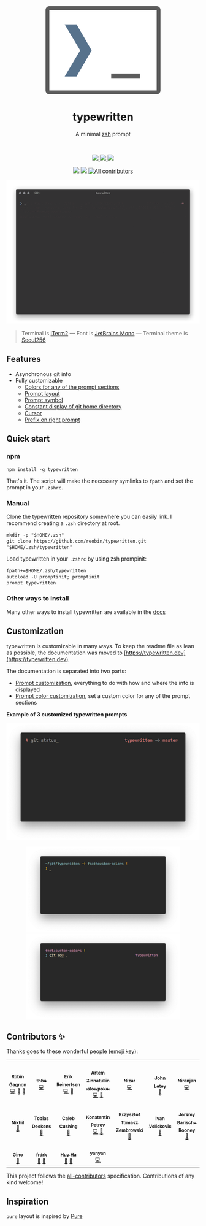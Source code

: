 <p align="center">
  <img src="docs/_media/logo.svg" alt="typewritten" />
</p>

<h1 align="center">typewritten</h1>

<p align="center">A minimal <a href="https://www.zsh.org/">zsh</a> prompt</p>

<br />

<p align="center">
  <a href="https://github.com/reobin/typewritten/blob/master/LICENSE">
    <img src="https://img.shields.io/github/license/reobin/typewritten?style=flat-square" />
  </a>
  <a href="https://github.com/reobin/typewritten/releases">
    <img src="https://img.shields.io/github/v/release/reobin/typewritten?style=flat-square" />
  </a>
  <a href="https://npmjs.com/package/typewritten">
    <img src="https://img.shields.io/npm/dm/typewritten?style=flat-square&logo=npm" />
  </a>
</p>
<p align="center">
  <a href="https://github.com/reobin/typewritten/stargazers">
    <img src="https://img.shields.io/github/stars/reobin/typewritten?style=flat-square&logo=github" />
  </a>
  <a href="https://github.com/reobin/typewritten/network/members">
    <img src="https://img.shields.io/github/forks/reobin/typewritten?style=flat-square&logo=github" />
  </a>
  <a href="#contributors">
    <!-- ALL-CONTRIBUTORS-BADGE:START - Do not remove or modify this section -->
    <img src="https://img.shields.io/badge/all_contributors-18-orange.svg?style=flat-square" alt="All contributors" />
<!-- ALL-CONTRIBUTORS-BADGE:END -->
  </a>
</p>

<p align="center">
  <img src="docs/_media/typewritten.gif?raw=true" alt="typewritten zsh prompt demo" />
</p>

> Terminal is [iTerm2](https://iterm2.com/) — Font is [JetBrains Mono](https://www.jetbrains.com/lp/mono/) — Terminal theme is [Seoul256](https://github.com/junegunn/seoul256.vim)

## Features

- Asynchronous git info
- Fully customizable
  - [Colors for any of the prompt sections](https://typewritten.dev/#/prompt_color_customization)
  - [Prompt layout](https://typewritten.dev/#/prompt_customization?id=typewritten_prompt_layout)
  - [Prompt symbol](https://typewritten.dev/#/prompt_customization?id=typewritten_symbol)
  - [Constant display of git home directory](https://typewritten.dev/#/prompt_customization?id=typewritten_git_relative_path)
  - [Cursor](https://typewritten.dev/#/prompt_customization?id=typewritten_cursor)
  - [Prefix on right prompt](https://typewritten.dev/#/prompt_customization?id=typewritten_right_prompt_prefix)

## Quick start

### [npm](https://npmjs.com/get-npm)

```shell
npm install -g typewritten
```

That's it. The script will make the necessary symlinks to `fpath` and set the prompt in your `.zshrc`.

### Manual

Clone the typewritten repository somewhere you can easily link. I recommend creating a `.zsh` directory at root.

```shell
mkdir -p "$HOME/.zsh"
git clone https://github.com/reobin/typewritten.git "$HOME/.zsh/typewritten"
```

Load typewritten in your `.zshrc` by using zsh prompinit:

```shell
fpath+=$HOME/.zsh/typewritten
autoload -U promptinit; promptinit
prompt typewritten
```

### Other ways to install

Many other ways to install typewritten are available in the [docs](https://typewritten.dev/#/installation)

## Customization

typewritten is customizable in many ways. To keep the readme file as lean as possible, the documentation was moved to [https://typewritten.dev](https://typewritten.dev).

The documentation is separated into two parts:

- [Prompt customization](https://typewritten.dev/#/prompt_customization), everything to do with how and where the info is displayed
- [Prompt color customization](https://typewritten.dev/#/prompt_color_customization), set a custom color for any of the prompt sections

**Example of 3 customized typewritten prompts**

<p align="center">
  <img src="docs/_media/configuration_examples/bash.png" width="800" />
</p>
<p align="center">
  <img src="docs/_media/configuration_examples/pure.png" width="400" />
  <img src="docs/_media/configuration_examples/half_pure.png" width="400" />
</p>

## Contributors ✨

Thanks goes to these wonderful people ([emoji key](https://allcontributors.org/docs/en/emoji-key)):

<!-- ALL-CONTRIBUTORS-LIST:START - Do not remove or modify this section -->
<!-- prettier-ignore-start -->
<!-- markdownlint-disable -->
<table>
  <tr>
    <td align="center"><a href="https://github.com/reobin"><img src="https://avatars1.githubusercontent.com/u/5920450?v=4" width="100px;" alt=""/><br /><sub><b>Robin Gagnon</b></sub></a><br /><a href="https://github.com/reobin/typewritten/commits?author=reobin" title="Code">💻</a> <a href="#maintenance-reobin" title="Maintenance">🚧</a> <a href="https://github.com/reobin/typewritten/commits?author=reobin" title="Documentation">📖</a></td>
    <td align="center"><a href="https://www.thbe.org/"><img src="https://avatars3.githubusercontent.com/u/495530?v=4" width="100px;" alt=""/><br /><sub><b>thbe</b></sub></a><br /><a href="https://github.com/reobin/typewritten/commits?author=thbe" title="Code">💻</a></td>
    <td align="center"><a href="http://erikreinertsen.com"><img src="https://avatars2.githubusercontent.com/u/1253422?v=4" width="100px;" alt=""/><br /><sub><b>Erik Reinertsen</b></sub></a><br /><a href="https://github.com/reobin/typewritten/commits?author=erikr" title="Code">💻</a> <a href="https://github.com/reobin/typewritten/commits?author=erikr" title="Documentation">📖</a></td>
    <td align="center"><a href="https://twitter.com/artem_zin"><img src="https://avatars0.githubusercontent.com/u/967132?v=4" width="100px;" alt=""/><br /><sub><b>Artem Zinnatullin :slowpoke:</b></sub></a><br /><a href="https://github.com/reobin/typewritten/commits?author=artem-zinnatullin" title="Code">💻</a> <a href="https://github.com/reobin/typewritten/commits?author=artem-zinnatullin" title="Documentation">📖</a></td>
    <td align="center"><a href="https://nizarmah.me/"><img src="https://avatars1.githubusercontent.com/u/5631091?v=4" width="100px;" alt=""/><br /><sub><b>Nizar</b></sub></a><br /><a href="https://github.com/reobin/typewritten/commits?author=nizarmah" title="Code">💻</a></td>
    <td align="center"><a href="https://github.com/johnletey"><img src="https://avatars1.githubusercontent.com/u/62398724?v=4" width="100px;" alt=""/><br /><sub><b>John Letey</b></sub></a><br /><a href="https://github.com/reobin/typewritten/commits?author=johnletey" title="Documentation">📖</a></td>
    <td align="center"><a href="http://www.linkedin.com/in/ninja18"><img src="https://avatars2.githubusercontent.com/u/19199814?v=4" width="100px;" alt=""/><br /><sub><b>Niranjan</b></sub></a><br /><a href="https://github.com/reobin/typewritten/commits?author=ninja18" title="Code">💻</a></td>
  </tr>
  <tr>
    <td align="center"><a href="https://github.com/mrillusi0n"><img src="https://avatars1.githubusercontent.com/u/37063502?v=4" width="100px;" alt=""/><br /><sub><b>Nikhil</b></sub></a><br /><a href="#ideas-mrillusi0n" title="Ideas, Planning, & Feedback">🤔</a></td>
    <td align="center"><a href="http://tdeekens.name"><img src="https://avatars3.githubusercontent.com/u/1877073?v=4" width="100px;" alt=""/><br /><sub><b>Tobias Deekens</b></sub></a><br /><a href="#ideas-tdeekens" title="Ideas, Planning, & Feedback">🤔</a></td>
    <td align="center"><a href="https://xenoterracide.com"><img src="https://avatars3.githubusercontent.com/u/5517?v=4" width="100px;" alt=""/><br /><sub><b>Caleb Cushing</b></sub></a><br /><a href="#ideas-xenoterracide" title="Ideas, Planning, & Feedback">🤔</a></td>
    <td align="center"><a href="http://k.petrov4y@outlook.com"><img src="https://avatars2.githubusercontent.com/u/51177852?v=4" width="100px;" alt=""/><br /><sub><b>Konstantin Petrov</b></sub></a><br /><a href="https://github.com/reobin/typewritten/commits?author=eleven4y" title="Code">💻</a> <a href="https://github.com/reobin/typewritten/commits?author=eleven4y" title="Documentation">📖</a></td>
    <td align="center"><a href="https://rechtlogisch.de"><img src="https://avatars0.githubusercontent.com/u/2451083?v=4" width="100px;" alt=""/><br /><sub><b>Krzysztof Tomasz Zembrowski</b></sub></a><br /><a href="https://github.com/reobin/typewritten/commits?author=zembrowski" title="Documentation">📖</a></td>
    <td align="center"><a href="https://github.com/Ivan-Velickovic"><img src="https://avatars0.githubusercontent.com/u/10481259?v=4" width="100px;" alt=""/><br /><sub><b>Ivan Velickovic</b></sub></a><br /><a href="https://github.com/reobin/typewritten/commits?author=Ivan-Velickovic" title="Documentation">📖</a></td>
    <td align="center"><a href="https://github.com/barischrooneyj"><img src="https://avatars0.githubusercontent.com/u/6631452?v=4" width="100px;" alt=""/><br /><sub><b>Jeremy Barisch-Rooney</b></sub></a><br /><a href="#ideas-barischrooneyj" title="Ideas, Planning, & Feedback">🤔</a></td>
  </tr>
  <tr>
    <td align="center"><a href="https://github.com/oniGino"><img src="https://avatars3.githubusercontent.com/u/33404137?v=4" width="100px;" alt=""/><br /><sub><b>Gino</b></sub></a><br /><a href="https://github.com/reobin/typewritten/issues?q=author%3AoniGino" title="Bug reports">🐛</a></td>
    <td align="center"><a href="https://github.com/frdrk"><img src="https://avatars3.githubusercontent.com/u/3447600?v=4" width="100px;" alt=""/><br /><sub><b>frdrk</b></sub></a><br /><a href="https://github.com/reobin/typewritten/issues?q=author%3Afrdrk" title="Bug reports">🐛</a> <a href="#userTesting-frdrk" title="User Testing">📓</a></td>
    <td align="center"><a href="https://github.com/huy-ha"><img src="https://avatars0.githubusercontent.com/u/33562579?v=4" width="100px;" alt=""/><br /><sub><b>Huy Ha</b></sub></a><br /><a href="https://github.com/reobin/typewritten/issues?q=author%3Ahuy-ha" title="Bug reports">🐛</a> <a href="#userTesting-huy-ha" title="User Testing">📓</a></td>
    <td align="center"><a href="https://github.com/foruniverse"><img src="https://avatars3.githubusercontent.com/u/32241199?v=4" width="100px;" alt=""/><br /><sub><b>yanyan</b></sub></a><br /><a href="https://github.com/reobin/typewritten/commits?author=foruniverse" title="Code">💻</a></td>
  </tr>
</table>

<!-- markdownlint-enable -->
<!-- prettier-ignore-end -->
<!-- ALL-CONTRIBUTORS-LIST:END -->

This project follows the [all-contributors](https://github.com/all-contributors/all-contributors) specification. Contributions of any kind welcome!

## Inspiration

`pure` layout is inspired by [Pure](https://github.com/sindresorhus/pure)

